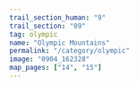```yaml
---
trail_section_human: "9"
trail_section: "09"
tag: olympic
name: "Olympic Mountains"
permalink: "/category/olympic"
image: "0904_162328"
map_pages: ["14", "15"]
---
```

